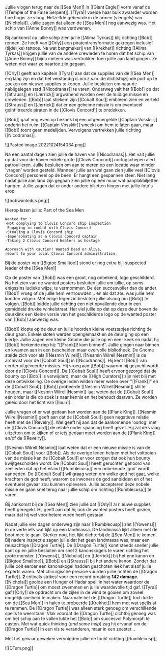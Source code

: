 Jullie vlogen terug naar de [[Sea Men]] in [[Giant Eagle]] vorm vanaf de [[Temple of the False Serpent]]. [[Tyra]] voelde haar buik zwaarder worden hoe hoger ze vloog. Hetzelfde gebeurde in de armen (vleugels) van [[Nicholai]]. Jullie zagen dat alleen de [[Sea Men]] nog aanwezig was. Het schip van [[Anne Bonny]] was verdwenen.

Bij aankomst op jullie schip zien jullie [[Alima Tyrkas]] blij richting [[Bob]] rennen. Ze heeft van [[Orly]] een piratentransformatie gekregen inclusief (tijdelijke) tattoos. Na wat bangmakerij van [[Krekhet]] richting [[Alima Tyrkas]] krijgen jullie van de andere crewleden te horen dat het schip van [[Anne Bonny]] bijna meteen was vertrokken toen jullie aan land gingen. Ze weten niet waar ze naartoe zijn gegaan.

[[Orly]] geeft aan kapitein [[Tyra]] aan dat de supplies van de [[Sea Men]] erg laag zijn en dat het verstandig is om z.s.m. de dichtsbijzijnde port op te zoeken om nieuwe supplies te kopen. Jullie besluiten om naar de nabijgelegen stad [[Nicodranas]] te varen. Onderweg valt het [[Bob]] op dat [[Strauss]] en [[Jerrick]] argwanend worden over de huidige missie en crewleden. [[Bob]] laat stiekem zijn [[Cobalt Soul]] embleem zien en verteld [[Strauss]] en [[Jerrick]] dat er een geheime missie is om eventueel geinfiltreerde piraten in de [[Clovis Concord]] te ontdekken.

[[Bob]] gaat nog even op bezoek bij een uitgemergelde [[Captain Vosskiir]] onderin het ruim. [[Captain Vosskiir]] smeekt om hem te laten gaan, maar [[Bob]] toont geen medelijden. Vervolgens vertrekken jullie richting [[Nicodranas]].

![[Pasted image 20221024154034.png]]

Na een aantal dagen zien jullie de haven van [[Nicodranas]]. Het valt jullie op dat voor de haven enkele grote [[Clovis Concord]] oorlogschepen alert patrouilleren. Jullie besluiten om aan te meren op een locatie waar minder 'vragen' worden gesteld. Wanneer jullie aan wal gaan zien jullie veel [[Clovis Concord]] personeel op de been. Er hangt een gespannen sfeer. Niet lang nadat jullie aan land zijn gegaan zien jullie op een muur wat aanplakbiljetten hangen. Jullie zagen dat er onder andere biljetten hingen met jullie foto's erop.

![[bobwantedcs.png]]

Hierop lazen jullie: 
	Part of the Sea Men 
	
	Wanted for :
	-Not complying to Clovis Concord ship inspection 
	-Engaging in combat with Clovis Concord  
	-Stealing a Clovis Concord ship 
	-Impersonating as a Clovis Concord captain 
	-Taking 2 Clovis Concord healers as hostage 
	
	Approach with caution! Wanted Dead or Alive, report to your local Clovis Concord administration.

Bij de poster van [[Bigtoe Smalltoe]] stond er nog extra bij:
	suspected leader of the [[Sea Men]]

Op de poster van [[Bob]] was een groot, nog onbekend, logo geschilderd. Na het zien van de wanted posters besluiten jullie om jullie, op soms enigszins ludieke wijze, te vermommen. De één succesvoller dan de ander. [[Bob]] vroeg of de jullie hem vertrouwden... en als dat zou was jullie hem konden volgen. Met enige tegenzin besloten jullie alsnog om [[Bob]] te volgen. [[Bob]] leidde jullie richting een niet opvallende deur in een gemiddeld drukke winkelstraat. Het viel jullie op dat op deze deur boven de deurklink een kleine versie van het geschilderde logo op de wanted poster van [[Bob]] aanwezig was. 

[[Bob]] klopte op de deur en jullie hoorden kleine voetstapjes richting de deur gaan. Enkele sloten werden opengemaakt en de deur ging op een kiertje. Jullie zagen een kleine Gnome die jullie op en neer keek en nadat hij [[Bob]] herkende riep hij: "[[Frank]]! kom binnen!". Jullie gingen naar binnen en kwamen aan in een bescheiden maar overvolle bibliotheek. De Gnome stelde zich voor als [[Nesmin Wilrell]]. [[Nesmin Wilrell|Nesmin]] is de archivist voor de [[Cobalt Soul]] in [[Nicodranas]]. Hij kent [[Bob]] van eerder uitgevoerde missies. Hij vroeg aan [[Bob]] waarom hij gezocht wordt door de [[Clovis Concord]]. De [[Cobalt Soul]] heeft ervoor gezorgd dat de bounty op [[Bob]] is verwijderd, maar de [[High Curators]] zijn niet blij met deze ontwikkeling. De overige leden wilden meer weten over ''[[Frank]]" en de [[Cobalt Soul]]. [[Bob]] probeerde [[Nesmin Wilrell|Nesmin]] stil te houden, maar [[Nesmin Wilrell|Nesmin]] laat weten dat de [[Cobalt Soul]] een order is die op zoek is naar kennis en het behoudt daarvan. Ze worden geleid door het licht van [[Ioun]]. 

Jullie vragen of er wat gedaan kan worden aan de [[Plank King]]. [[Nesmin Wilrell|Nesmin]] geeft aan dat de [[Cobalt Soul]] geen negatieve relatie heeft met de [[Revelry]]. Wel geeft hij aan dat de aankomende 'oorlog' met de [[Clovis Concord]] de relatie onder spanning heeft gezet. Hij zal de vraag uitzetten om te kijken of er iets gedaan moet worden aan de [[Plank King]] en/of de [[Revelry]]. 

[[Nesmin Wilrell|Nesmin]] laat weten dat er een nieuwe missie is van de [[Cobalt Soul]] voor [[Bob]]. Als de overige leden helpen met het voltooien van de missie kan de [[Cobalt Soul]] er voor zorgen dat ook hun bounty kwijtgescholden wordt. De [[Cobalt Soul]] heeft geruchten gehoord van zeelieden dat op het eiland [[Rumblecusp]] een onbekende 'god' wordt aanbeden. De [[Cobalt Soul]] wil graag weten om welke god het gaat, welke krachten de god heeft, waarom de inwoners de god aanbidden en of het eventueel gevaar zou kunnen opleveren. Jullie accepteren deze nobele missie en gaan snel terug naar jullie schip om richting [[Rumblecusp]] te varen. 

Bij aankomst bij de [[Sea Men]] zien jullie dat [[Orly]] al nieuwe supplies heeft geregeld. Hij geeft aan dat hij ook de wanted posters heeft gezien, maar dat hij wel voor hetere vuren heeft gestaan. 

Nadat jullie vier dagen onderweg zijn naar [[Rumblecusp]] ziet [[Yowensi]] in de verte iets wat lijkt op een landmassa. De landmassa lijkt alleen met de boot mee te gaan. Sterker nog, het lijkt dichterbij de [[Sea Men]] te komen. Bij nadere inspectie zagen jullie dat het geen landmassa was, maar een reusachtige [[Dragon Turtle]]. De [[Dragon Turtle]] komt steeds sneller jullie kant op en jullie besluiten om snel 2 kanonskogels te vuren richting het grote monster. [[Yowensi]], [[Nicholai]] en [[Jerrick]] bij het ene kanon en [[Bigtoe Smalltoe]], [[Bob]] en [[Strauss]] bij het andere kanon. Zonder dat jullie ooit eerder een kanonskogel hadden geschoten leek het alsof jullie experts waren. Met chirurgische precisie vuurden jullie richten de [[Dragon Turtle]]. **2** criticals strikes! voor een record breaking **142 damage**. [[Nicholai]] gooide een Hunger of Hadar spell in het water waardoor de [[Dragon Turtle]] om moest zwemmen en jullie waardevolle tijd gaf. [[Tyra]] gaf [[Orly]] de opdracht om de zijlen in de wind te gooien om zoveel mogelijk snelheid te maken. Naarmate het de [[Dragon Turtle]] toch lukte om de [[Sea Men]] in halen te probeerde [[Krekhet]] hem met wat spells af te remmen. De [[Dragon Turtle]] was alleen sterk genoeg om verschillende spells te weerstaan. Vlak voordat de [[Dragon Turtle]] dichtbij genoeg was om het schip aan te vallen lukte het [[Bob]] om succesvol Polymorph te casten. Met wat quick thinking (*and some help*) zag hij ervanaf om de [[Dragon Turtle]] in een vis te veranderen, maar in een zeester...

Met het gevaar geweken vervolgden jullie de tocht richting [[Rumblecusp]]

![[DTsm.png]]